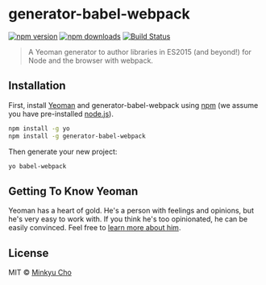 # generator-babel-webpack

[![npm version](https://img.shields.io/npm/v/generator-babel-webpack.svg?style=flat-square)](https://www.npmjs.com/package/generator-babel-webpack)
[![npm downloads](https://img.shields.io/npm/dm/generator-babel-webpack.svg?style=flat-square)](https://www.npmjs.com/package/generator-babel-webpack)
[![Build Status](https://travis-ci.org/Pitzcarraldo/generator-babel-webpack.svg)](https://travis-ci.org/Pitzcarraldo/generator-babel-webpack)

> A Yeoman generator to author libraries in ES2015 (and beyond!) for Node and the browser with webpack.

## Installation

First, install [Yeoman](http://yeoman.io) and generator-babel-webpack using [npm](https://www.npmjs.com/) (we assume you have pre-installed [node.js](https://nodejs.org/)).

```bash
npm install -g yo
npm install -g generator-babel-webpack
```

Then generate your new project:

```bash
yo babel-webpack
```

## Getting To Know Yeoman

Yeoman has a heart of gold. He&#39;s a person with feelings and opinions, but he&#39;s very easy to work with. If you think he&#39;s too opinionated, he can be easily convinced. Feel free to [learn more about him](http://yeoman.io/).

## License

MIT © [Minkyu Cho](https://github.com/Pitzcarraldo)

[npm-image]: https://badge.fury.io/js/generator-babel-webpack.svg
[npm-url]: https://npmjs.org/package/generator-babel-webpack
[travis-image]: https://travis-ci.org/Pitzcarraldo/generator-babel-webpack.svg?branch=master
[travis-url]: https://travis-ci.org/Pitzcarraldo/generator-babel-webpack
